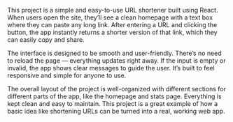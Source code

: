 This project is a simple and easy-to-use URL shortener built using React. When users open the site, they’ll see a clean homepage with a text box where they can paste any long link. After entering a URL and clicking the button, the app instantly returns a shorter version of that link, which they can easily copy and share.

The interface is designed to be smooth and user-friendly. There’s no need to reload the page — everything updates right away. If the input is empty or invalid, the app shows clear messages to guide the user. It’s built to feel responsive and simple for anyone to use.

The overall layout of the project is well-organized with different sections for different parts of the app, like the homepage and stats page. Everything is kept clean and easy to maintain. This project is a great example of how a basic idea like shortening URLs can be turned into a real, working web app.

